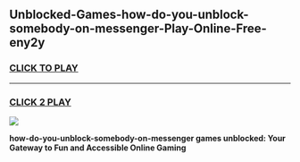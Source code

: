 
## Unblocked-Games-how-do-you-unblock-somebody-on-messenger-Play-Online-Free-eny2y
<h3>
<a href="https://premium76.site?title=how-do-you-unblock-somebody-on-messenger&ref=26A">CLICK TO PLAY</a></h3>
<hr>

<h3>
<a href="https://premium76.site?title=how-do-you-unblock-somebody-on-messenger&ref=26A">CLICK 2 PLAY</a>
  
</h3>

<a href="https://premium76.site?title=how-do-you-unblock-somebody-on-messenger&ref=26A"><img src="https://clearcache.store/games.png"></a>


**how-do-you-unblock-somebody-on-messenger games unblocked: Your Gateway to Fun and Accessible Online Gaming**

